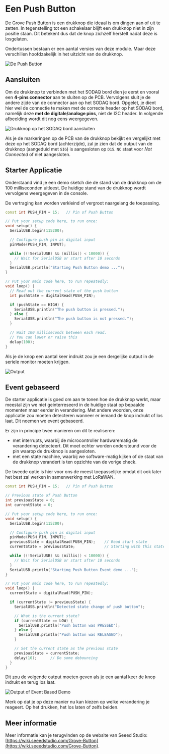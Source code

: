 # Een Push Button

De Grove Push Button is een drukknop die ideaal is om dingen aan of uit te zetten. In tegenstelling tot een schakelaar blijft een drukknop niet in zijn positie staan. Dit betekent dus dat de knop zichzelf herstelt nadat deze is losgelaten.

Ondertussen bestaan er een aantal versies van deze module. Maar deze verschillen hoofdzakelijk in het uitzicht van de drukknop.

![De Push Button](./img/push_button.jpg)

## Aansluiten

Om de drukknop te verbinden met het SODAQ bord dien je eerst en vooral een **4-pins connector** aan te sluiten op de PCB. Vervolgens sluit je de andere zijde van de connector aan op het SODAQ bord. Opgelet, je dient hier wel de connectie te maken met de correcte header op het SODAQ bord, namelijk deze **met de digitale/analoge pins**, niet de I2C header. In volgende afbeelding wordt dit nog eens weergegeven.

![Drukknop op het SODAQ bord aansluiten](./img/connecting_button_to_sodaq.png)

Als je de markeringen op de PCB van de drukknop bekijkt en vergelijkt met deze op het SODAQ bord (achterzijde), zal je zien dat de output van de drukknop (aangeduid met `SIG`) is aangesloten op `D15`. `NC` staat voor *Not Connected* of niet aangesloten.

## Starter Applicatie

Onderstaand vind je een demo sketch die de stand van de drukknop om de 100 milliseconden uitleest. De huidige stand van de drukknop wordt vervolgens weergegeven in de console.

De vertraging kan worden verkleind of vergroot naargelang de toepassing.

```cpp
const int PUSH_PIN = 15;   // Pin of Push Button

// Put your setup code here, to run once:
void setup() {
  SerialUSB.begin(115200);

  // Configure push pin as digital input
  pinMode(PUSH_PIN, INPUT);

  while ((!SerialUSB) && (millis() < 10000)) {
    // Wait for SerialUSB or start after 10 seconds
  }
  SerialUSB.println("Starting Push Button demo ...");
}

// Put your main code here, to run repeatedly:
void loop() {
  // Read out the current state of the push button
  int pushState = digitalRead(PUSH_PIN);

  if (pushState == HIGH) {
    SerialUSB.println("The push button is pressed.");
  } else {
    SerialUSB.println("The push button is not pressed.");
  }

  // Wait 100 milliseconds between each read.
  // You can lower or raise this
  delay(100);
}
```

Als je de knop een aantal keer indrukt zou je een dergelijke output in de seriele monitor moeten krijgen.

![Output](./img/output.png)

## Event gebaseerd

De starter applicatie is goed om aan te tonen hoe de drukknop werkt, maar meestal zijn we niet geinterreseerd in de huidige staat op bepaalde momenten maar eerder in verandering. Met andere woorden, onze applicatie zou moeten detecteren wanneer er iemand de knop indrukt of los laat. Dit noemen we event gebaseerd.

Er zijn in principe twee manieren om dit te realiseren:

* met interrupts, waarbij de microcontroller hardwarematig de verandering detecteert. Dit moet echter worden ondersteund voor de pin waarop de drukknop is aangesloten.
* met een state machine, waarbij we software-matig kijken of de staat van de drukknop verandert is ten opzichte van de vorige check.

De tweede optie is hier voor ons de meest toepasselijke omdat dit ook later het best zal werken in samenwerking met LoRaWAN.

```cpp
const int PUSH_PIN = 15;   // Pin of Push Button

// Previous state of Push Button
int previousState = 0;
int currentState = 0;

// Put your setup code here, to run once:
void setup() {
  SerialUSB.begin(115200);

  // Configure push pin as digital input
  pinMode(PUSH_PIN, INPUT);
  previousState = digitalRead(PUSH_PIN);    // Read start state
  currentState = previousState;             // Starting with this state

  while ((!SerialUSB) && (millis() < 10000)) {
    // Wait for SerialUSB or start after 10 seconds
  }
  SerialUSB.println("Starting Push Button Event demo ...");
}

// Put your main code here, to run repeatedly:
void loop() {
  currentState = digitalRead(PUSH_PIN);

  if (currentState != previousState) {
    SerialUSB.println("Detected state change of push button");

    // What is the current state?
    if (currentState == LOW) {
      SerialUSB.println("Push button was PRESSED");
    } else {
      SerialUSB.println("Push button was RELEASED");
    }

    // Set the current state as the previous state
    previousState = currentState;
    delay(10);      // Do some debouncing
  }
}
```

Dit zou de volgende output moeten geven als je een aantal keer de knop indrukt en terug los laat.

![Output of Event Based Demo](./img/event_output.png)

Merk op dat je op deze manier nu kan kiezen op welke verandering je reageert. Op het drukken, het los laten of zelfs beiden.

## Meer informatie

Meer informatie kan je terugvinden op de website van Seeed Studio: [https://wiki.seeedstudio.com/Grove-Button](https://wiki.seeedstudio.com/Grove-Button).
